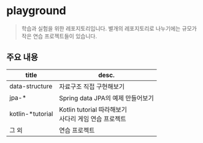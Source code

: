# playground
> 학습과 실험을 위한 레포지토리입니다.
> 별개의 레포지토리로 나누기에는 규모가 작은 연습 프로젝트들이 있습니다.

## 주요 내용
| title | desc. |
|-------|-------|
| data-structure | 자료구조 직접 구현해보기 |
| jpa-* | Spring data JPA의 예제 만들어보기 |
| kotlin-*tutorial | Kotlin tutorial 따라해보기 <br> 사다리 게임 연습 프로젝트|
| 그 외 | 연습 프로젝트 |
